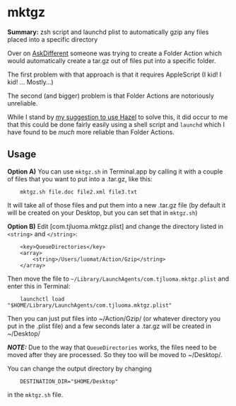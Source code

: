 mktgz
=====

**Summary:** zsh script and launchd plist to automatically gzip any files placed into a specific directory

Over on [AskDifferent][1] someone was trying to create a Folder Action which would automatically create a tar.gz out of files put into a specific folder.

The first problem with that approach is that it requires AppleScript (I kid! I kid! … Mostly…)

The second (and bigger) problem is that Folder Actions are notoriously unreliable.

While I stand by [my suggestion to use Hazel][2] to solve this, it did occur to me that this could be done fairly easily using a shell script and `launchd` which I have found to be *much* more reliable than Folder Actions.

## Usage ##

**Option A)** You can use `mktgz.sh` in Terminal.app by calling it with a couple of files that you want to put into a .tar.gz, like this: 

		mktgz.sh file.doc file2.xml file3.txt

It will take all of those files and put them into a new .tar.gz file (by default it will be created on your Desktop, but you can set that in `mktgz.sh`)

**Option B)** Edit [com.tjluoma.mktgz.plist] and change the directory listed in `<string>` and `</string>`:

		<key>QueueDirectories</key>
		<array>
			<string>/Users/luomat/Action/Gzip</string>
		</array>

Then move the file to `~/Library/LaunchAgents/com.tjluoma.mktgz.plist` and enter this in Terminal:

		launchctl load "$HOME/Library/LaunchAgents/com.tjluoma.mktgz.plist"
		
Then you can just put files into ~/Action/Gzip/ (or whatever directory you put in the .plist file) and a few seconds later a .tar.gz will be created in ~/Desktop/

***NOTE:*** Due to the way that `QueueDirectories` works, the files need to be moved after they are processed. So they too will be moved to ~/Desktop/. 

You can change the output directory by changing 

		DESTINATION_DIR="$HOME/Desktop"

in the `mktgz.sh` file.


[1]: http://apple.stackexchange.com/questions/99718/how-do-i-create-a-folder-action-script-to-tar-items-dropped-in-folder/99724

[2]: http://apple.stackexchange.com/a/99724/9226